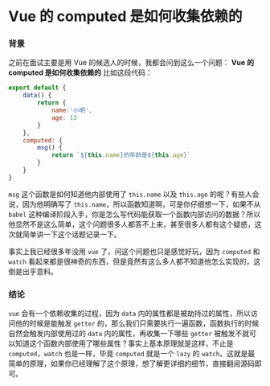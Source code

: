 # Vue 的 computed 是如何收集依赖的
### 背景
之前在面试主要是用 Vue 的候选人的时候，我都会问到这么一个问题：
**Vue 的 computed 是如何收集依赖的**
比如这段代码：
``` javascript
export default {
    data() {
        return {
            name:'小明',
            age: 13
        }
    },
    computed: {
        msg() {
            return `${this.name}的年龄是${this.age}`
        }
    }
}
```
`msg` 这个函数是如何知道他内部使用了 `this.name` 以及 `this.age` 的呢？有些人会说，因为他明确写了 `this.name`，所以函数知道啊，可是你仔细想一下，如果不从 `babel` 这种编译阶段入手，你是怎么写代码能获取一个函数内部访问的数据？所以他显然不是这么简单，这个问题很多人都答不上来，甚至很多人都有这个疑惑，这次就简单讲一下这个话题记录一下。

事实上我已经很多年没用 `vue` 了，问这个问题也只是感觉好玩，因为 `computed` 和 `watch` 看起来都是很神奇的东西，但是竟然有这么多人都不知道他怎么实现的，这倒是出乎意料。

### 结论
`vue` 会有一个依赖收集的过程，因为 `data` 内的属性都是被劫持过的属性，所以访问他的时候是能触发 `getter` 的，那么我们只需要执行一遍函数，函数执行的时候自然会触发内部使用过的 `data` 内的属性，再收集一下哪些 `getter` 被触发不就可以知道这个函数内部使用了哪些属性？事实上基本原理就是这样，不止是`computed`，`watch` 也是一样，毕竟 `computed` 就是一个 `lazy` 的 `watch`。这就是最简单的原理，如果你已经理解了这个原理，想了解更详细的细节，直接翻阅源码即可。